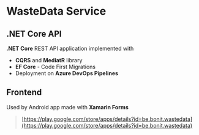 # WasteData Service

## .NET Core API

**.NET Core** REST API application implemented with
- **CQRS** and **MediatR** library
- **EF Core** - Code First Migrations
- Deployment on **Azure DevOps Pipelines**

## Frontend
Used by Android app made with **Xamarin Forms**
> [https://play.google.com/store/apps/details?id=be.bonit.wastedata](https://play.google.com/store/apps/details?id=be.bonit.wastedata)